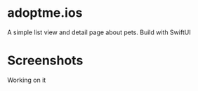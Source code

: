 # adoptme.ios
A simple list view and detail page about pets. Build with SwiftUI

# Screenshots
Working on it